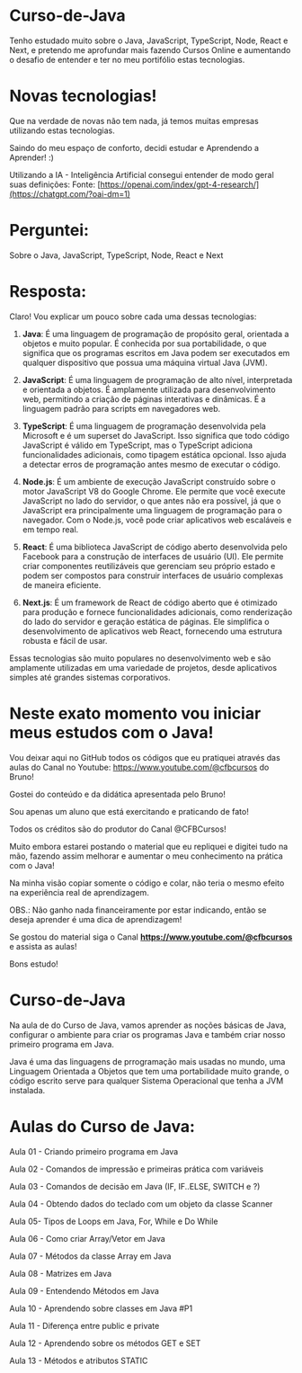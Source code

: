 # Curso-de-Java
Tenho estudado muito sobre o Java, JavaScript, TypeScript, Node, React e Next, e pretendo me aprofundar mais fazendo Cursos Online e aumentando o desafio de entender e ter no meu portifólio estas tecnologias.

# Novas tecnologias!
Que na verdade de novas não tem nada, já temos muitas empresas utilizando estas tecnologias.

Saindo do meu espaço de conforto, decidi estudar e Aprendendo a Aprender! :)

Utilizando a IA - Inteligência Artificial consegui entender de modo geral suas definições:
Fonte: [https://openai.com/index/gpt-4-research/](https://chatgpt.com/?oai-dm=1)

# Perguntei: 
Sobre o Java, JavaScript, TypeScript, Node, React e Next

# Resposta: 
Claro! Vou explicar um pouco sobre cada uma dessas tecnologias:

1. **Java**: É uma linguagem de programação de propósito geral, orientada a objetos e muito popular. É conhecida por sua portabilidade, o que significa que os programas escritos em Java podem ser executados em qualquer dispositivo que possua uma máquina virtual Java (JVM).

2. **JavaScript**: É uma linguagem de programação de alto nível, interpretada e orientada a objetos. É amplamente utilizada para desenvolvimento web, permitindo a criação de páginas interativas e dinâmicas. É a linguagem padrão para scripts em navegadores web.

3. **TypeScript**: É uma linguagem de programação desenvolvida pela Microsoft e é um superset do JavaScript. Isso significa que todo código JavaScript é válido em TypeScript, mas o TypeScript adiciona funcionalidades adicionais, como tipagem estática opcional. Isso ajuda a detectar erros de programação antes mesmo de executar o código.

4. **Node.js**: É um ambiente de execução JavaScript construído sobre o motor JavaScript V8 do Google Chrome. Ele permite que você execute JavaScript no lado do servidor, o que antes não era possível, já que o JavaScript era principalmente uma linguagem de programação para o navegador. Com o Node.js, você pode criar aplicativos web escaláveis e em tempo real.

5. **React**: É uma biblioteca JavaScript de código aberto desenvolvida pelo Facebook para a construção de interfaces de usuário (UI). Ele permite criar componentes reutilizáveis que gerenciam seu próprio estado e podem ser compostos para construir interfaces de usuário complexas de maneira eficiente.

6. **Next.js**: É um framework de React de código aberto que é otimizado para produção e fornece funcionalidades adicionais, como renderização do lado do servidor e geração estática de páginas. Ele simplifica o desenvolvimento de aplicativos web React, fornecendo uma estrutura robusta e fácil de usar.

Essas tecnologias são muito populares no desenvolvimento web e são amplamente utilizadas em uma variedade de projetos, desde aplicativos simples até grandes sistemas corporativos.

# Neste exato momento vou iniciar meus estudos com o Java!
Vou deixar aqui no GitHub todos os códigos que eu pratiquei através das aulas do Canal no Youtube: https://www.youtube.com/@cfbcursos do Bruno!

Gostei do conteúdo e da didática apresentada pelo Bruno!

Sou apenas um aluno que está exercitando e praticando de fato!

Todos os créditos são do produtor do Canal @CFBCursos!

Muito embora estarei postando o material que eu repliquei e digitei tudo na mão, fazendo assim melhorar e aumentar o meu conhecimento na prática com o Java!

Na minha visão copiar somente o código e colar, não teria o mesmo efeito na experiência real de aprendizagem.

OBS.: Não ganho nada financeiramente por estar indicando, então se deseja aprender é uma dica de aprendizagem!

Se gostou do material siga o Canal **https://www.youtube.com/@cfbcursos** e assista as aulas!

Bons estudo!

# Curso-de-Java
Na aula de do Curso de Java, vamos aprender as noções básicas de Java, configurar o ambiente para criar os programas Java e também criar nosso primeiro programa em Java.

Java é uma das linguagens de prrogramação mais usadas no mundo, uma Linguagem Orientada a Objetos que tem uma portabilidade muito grande, o código escrito serve para qualquer Sistema Operacional que tenha a JVM instalada.

# Aulas do Curso de Java:

Aula 01 - Criando primeiro programa em Java

Aula 02 - Comandos de impressão e primeiras prática com variáveis

Aula 03 - Comandos de decisão em Java (IF, IF..ELSE, SWITCH e ?)

Aula 04 - Obtendo dados do teclado com um objeto da classe Scanner

Aula 05- Tipos de Loops em Java, For, While e Do While

Aula 06 - Como criar Array/Vetor em Java

Aula 07 - Métodos da classe Array em Java

Aula 08 - Matrizes em Java

Aula 09 - Entendendo Métodos em Java

Aula 10 - Aprendendo sobre classes em Java #P1

Aula 11 - Diferença entre public e private

Aula 12 - Aprendendo sobre os métodos GET e SET

Aula 13 - Métodos e atributos STATIC


